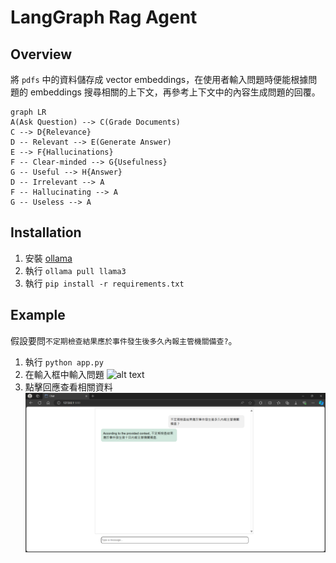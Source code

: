 # LangGraph Rag Agent
## Overview

將 `pdfs` 中的資料儲存成 vector embeddings，在使用者輸入問題時便能根據問題的 embeddings 搜尋相關的上下文，再參考上下文中的內容生成問題的回覆。

```mermaid
graph LR
A(Ask Question) --> C(Grade Documents)
C --> D{Relevance}
D -- Relevant --> E(Generate Answer)
E --> F{Hallucinations}
F -- Clear-minded --> G{Usefulness}
G -- Useful --> H{Answer}
D -- Irrelevant --> A
F -- Hallucinating --> A
G -- Useless --> A
```

## Installation

1. 安裝 [ollama](https://ollama.com/)
2. 執行 `ollama pull llama3`
3. 執行 `pip install -r requirements.txt`

## Example
假設要問`不定期檢查結果應於事件發生後多久內報主管機關備查?`。

1. 執行 `python app.py`
2. 在輸入框中輸入問題
![alt text](image.png)
3. 點擊回應查看相關資料
![alt text](image-1.png)